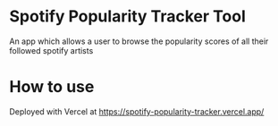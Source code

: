 # Spotify Popularity Tracker Tool
An app which allows a user to browse the popularity scores of all their followed spotify artists

# How to use
Deployed with Vercel at https://spotify-popularity-tracker.vercel.app/